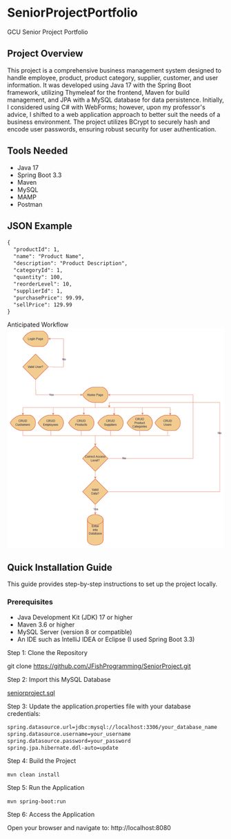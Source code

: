 # SeniorProjectPortfolio
GCU Senior Project Portfolio
## Project Overview
This project is a comprehensive business management system designed to handle employee, product, product category, supplier, customer, and user information. It was developed using Java 17 with the Spring Boot framework, utilizing Thymeleaf for the frontend, Maven for build management, and JPA with a MySQL database for data persistence. Initially, I considered using C# with WebForms; however, upon my professor's advice, I shifted to a web application approach to better suit the needs of a business environment. The project utilizes BCrypt to securely hash and encode user passwords, ensuring robust security for user authentication.

## Tools Needed
- Java 17
- Spring Boot 3.3
- Maven
- MySQL
- MAMP
- Postman

## JSON Example
```
{
  "productId": 1,
  "name": "Product Name",
  "description": "Product Description",
  "categoryId": 1,
  "quantity": 100,
  "reorderLevel": 10,
  "supplierId": 1,
  "purchasePrice": 99.99,
  "sellPrice": 129.99
}
```

Anticipated Workflow
![workflow](workflow.png)

## Quick Installation Guide

This guide provides step-by-step instructions to set up the project locally.
### Prerequisites

- Java Development Kit (JDK) 17 or higher
- Maven 3.6 or higher
- MySQL Server (version 8 or compatible)
- An IDE such as IntelliJ IDEA or Eclipse (I used Spring Boot 3.3)

Step 1: Clone the Repository

git clone https://github.com/JFishProgramming/SeniorProject.git

Step 2: Import this MySQL Database

[seniorproject.sql](seniorproject.sql)

Step 3: Update the application.properties file with your database credentials:
```
spring.datasource.url=jdbc:mysql://localhost:3306/your_database_name
spring.datasource.username=your_username
spring.datasource.password=your_password
spring.jpa.hibernate.ddl-auto=update
```
Step 4: Build the Project

`mvn clean install`

Step 5: Run the Application

`mvn spring-boot:run`

Step 6: Access the Application

Open your browser and navigate to:
http://localhost:8080
